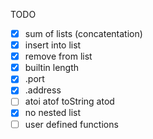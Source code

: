 TODO
* [x] sum of lists (concatentation)
* [x] insert into list
* [x] remove from list
* [x] builtin length
* [x] .port
* [x] .address
* [ ] atoi atof toString atod
* [x] no nested list
* [ ] user defined functions
